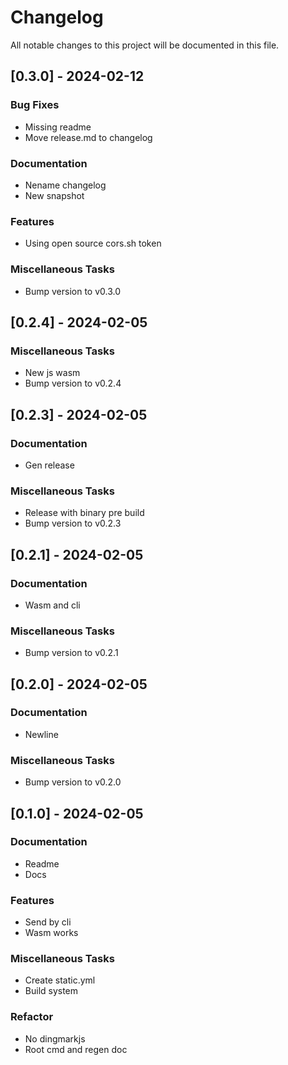 # Changelog

All notable changes to this project will be documented in this file.

## [0.3.0] - 2024-02-12

### Bug Fixes

- Missing readme
- Move release.md to changelog

### Documentation

- Nename changelog
- New snapshot

### Features

- Using open source cors.sh token

### Miscellaneous Tasks

- Bump version to v0.3.0

## [0.2.4] - 2024-02-05

### Miscellaneous Tasks

- New js wasm
- Bump version to v0.2.4

## [0.2.3] - 2024-02-05

### Documentation

- Gen release

### Miscellaneous Tasks

- Release with binary pre build
- Bump version to v0.2.3

## [0.2.1] - 2024-02-05

### Documentation

- Wasm and cli

### Miscellaneous Tasks

- Bump version to v0.2.1

## [0.2.0] - 2024-02-05

### Documentation

- Newline

### Miscellaneous Tasks

- Bump version to v0.2.0

## [0.1.0] - 2024-02-05

### Documentation

- Readme
- Docs

### Features

- Send by cli
- Wasm works

### Miscellaneous Tasks

- Create static.yml
- Build system

### Refactor

- No dingmarkjs
- Root cmd and regen doc

<!-- generated by git-cliff -->
